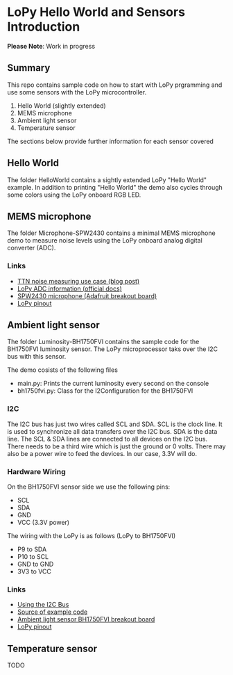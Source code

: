 # LoPy Hello World and Sensors Introduction

**Please Note**: Work in progress

## Summary

This repo contains sample code on how to start with LoPy prgramming and use some sensors with the LoPy microcontroller.

1. Hello World (slightly extended)
2. MEMS microphone
3. Ambient light sensor
4. Temperature sensor

The sections below provide further information for each sensor covered

## Hello World

The folder HelloWorld contains a sightly extended LoPy "Hello World" example. 
In addition to printing "Hello World" the demo also cycles through some colors using the LoPy onboard RGB LED.

## MEMS microphone

The folder Microphone-SPW2430 contains a minimal MEMS microphone demo to measure noise levels using the LoPy onboard 
analog digital converter (ADC). 

### Links
* [TTN noise measuring use case (blog post)](https://dzone.com/articles/the-things-network-and-eclipse-scout)
* [LoPy ADC information (official docs)](https://docs.pycom.io/pycom_esp32/library/machine.ADC.html)
* [SPW2430 microphone (Adafruit breakout board)](https://www.adafruit.com/product/2716)
* [LoPy pinout](https://www.pycom.io/wp-content/uploads/2016/11/lopy_pinout.pdf)

## Ambient light sensor

The folder Luminosity-BH1750FVI contains the sample code for the BH1750FVI luminosity sensor.
The LoPy microprocessor taks over the I2C bus with this sensor.

The demo cosists of the following files
* main.py: Prints the current luminosity every second on the console
* bh1750fvi.py: Class for the I2Configuration for the BH1750FVI

### I2C

The I2C bus has just two wires called SCL and SDA. 
SCL is the clock line. It is used to synchronize all data transfers over the I2C bus. 
SDA is the data line. The SCL & SDA lines are connected to all devices on the I2C bus. 
There needs to be a third wire which is just the ground or 0 volts. 
There may also be a power wire to feed the devices. In our case, 3.3V will do.

### Hardware Wiring

On the BH1750FVI sensor side we use the following pins:

* SCL
* SDA 
* GND
* VCC (3.3V power)

The wiring with the LoPy is as follows (LoPy to BH1750FVI)

* P9 to SDA
* P10 to SCL
* GND to GND
* 3V3 to VCC

### Links
* [Using the I2C Bus](http://www.robot-electronics.co.uk/i2c-tutorial)
* [Source of example code](https://docs.pycom.io/pycom_esp32/pycom_esp32/tutorial/includes/i2c.html)
* [Ambient light sensor BH1750FVI breakout board](http://www.play-zone.ch/en/digitaler-ambient-light-sensor-mit-bh1750fvi.html?___from_store=de)
* [LoPy pinout](https://www.pycom.io/wp-content/uploads/2016/11/lopy_pinout.pdf)

## Temperature sensor

TODO
